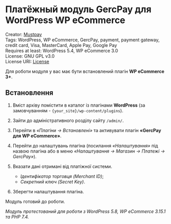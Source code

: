 # Платёжный модуль GercPay для WordPress WP eCommerce

Creator: [Mustpay](https://mustpay.tech)<br>
Tags: WordPress, WP eCommerce, GercPay, payment, payment gateway, credit card, Visa, MasterCard, Apple Pay, Google Pay<br>
Requires at least: WordPress 5.4, WP eCommerce 3.0<br>
License: GNU GPL v3.0<br>
License URI: [License](https://opensource.org/licenses/GPL-3.0)

Для роботи модуля у вас має бути встановлений плагін **WP eCommerce 3+**.

## Встановлення

1. Вміст архіву помістити в каталог із плагінами **WordPress** (за замовчуванням - `{your_site}/wp-content/plugins`).

2. Зайти до адміністративного розділу сайту `/admin/`.

3. Перейти в *«Плагіни -> Встановлені»* та активувати плагін **«GercPay для WP eCommerce»**.

4. Перейти до налаштувань плагіна (посилання *«Налаштування»* під назвою плагіна або в меню *«Налаштування -> Магазин -> Платежі -> GercPay»*).

5. Вказати дані отримані від платіжної системи.
   - *Ідентифікатор торговця (Merchant ID)*;
   - *Секретний ключ (Secret Key)*.

6. Зберегти налаштування плагіна.

Модуль готовий до роботи.

*Модуль протестований для роботи з WordPress 5.8, WP eCommerce 3.15.1 та PHP 7.4.*

